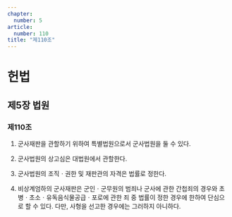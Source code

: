 ```yaml
---
chapter:
  number: 5
article:
  number: 110
title: "제110조"
---
```

# 헌법

## 제5장 법원

### 제110조

1. 군사재판을 관할하기 위하여 특별법원으로서 군사법원을 둘 수 있다.

2. 군사법원의 상고심은 대법원에서 관할한다.

3. 군사법원의 조직ㆍ권한 및 재판관의 자격은 법률로 정한다.

4. 비상계엄하의 군사재판은 군인ㆍ군무원의 범죄나 군사에 관한 간첩죄의 경우와 초병ㆍ초소ㆍ유독음식물공급ㆍ포로에 관한 죄 중 법률이 정한 경우에 한하여 단심으로 할 수 있다. 다만, 사형을 선고한 경우에는 그러하지 아니하다.
